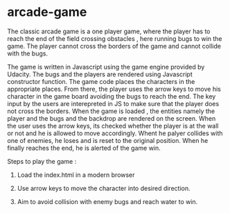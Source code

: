 # arcade-game

The classic arcade game is a one player game, where the player has to reach the end of the field crossing obstacles , here running bugs to win the game. The player cannot cross the borders of the game and cannot collide with the bugs. 

The game is written in Javascript using the game engine provided by Udacity. The bugs and the players are rendered using Javascript constructor function. The game code places the characters in the appropriate places. From there, the player uses the arrow keys to move his character in the game board avoiding the bugs to reach the end. The key input by the users are interepreted in JS to make sure that the player does not cross the borders.
When the game is loaded , the entities namely the player and the bugs and the backdrop are rendered on the screen. When the user uses the arrow keys, its checked whether the player is at the wall or not and he is allowed to move accordingly. Whent he palyer collides with one of enemies, he loses and is reset to the original position. When he finally reaches the end, he is alerted of the game win.

Steps to play the game :

1. Load the index.html in a modern browser

2. Use arrow keys to move the character into desired direction.

3. Aim to avoid collision with enemy bugs and reach water to win.
